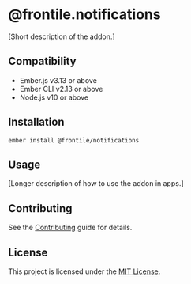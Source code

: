 @frontile.notifications
==============================================================================

[Short description of the addon.]


Compatibility
------------------------------------------------------------------------------

* Ember.js v3.13 or above
* Ember CLI v2.13 or above
* Node.js v10 or above


Installation
------------------------------------------------------------------------------

```
ember install @frontile/notifications
```


Usage
------------------------------------------------------------------------------

[Longer description of how to use the addon in apps.]


Contributing
------------------------------------------------------------------------------

See the [Contributing](CONTRIBUTING.md) guide for details.


License
------------------------------------------------------------------------------

This project is licensed under the [MIT License](LICENSE.md).
